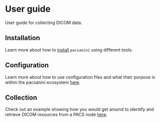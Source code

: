 # User guide

User guide for collecting DICOM data.

## Installation

Learn more about how to [install](installation.md) `pacsanini` using different
tools.

## Configuration

Learn more about how to use configuration files and what their purpose
is within the pacsanini ecosystem [here](configuration.md).

## Collection

Check out an example showing how you would get around to identify and retrieve
DICOM resources from a PACS node [here](collection.md).
